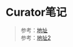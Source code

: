 # Curator笔记
> 参考：[地址](https://blog.csdn.net/wo541075754/article/details/69138878)  
> 参考：[地址2](https://www.jianshu.com/p/70151fc0ef5d)  
